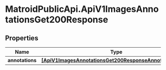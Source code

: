 # MatroidPublicApi.ApiV1ImagesAnnotationsGet200Response

## Properties

Name | Type | Description | Notes
------------ | ------------- | ------------- | -------------
**annotations** | [**[ApiV1ImagesAnnotationsGet200ResponseAnnotationsInner]**](ApiV1ImagesAnnotationsGet200ResponseAnnotationsInner.md) |  | [optional] 


